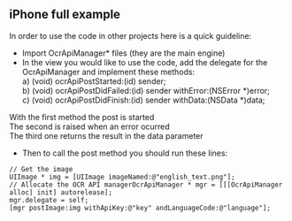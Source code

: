 iPhone full example
---------------

In order to use the code in other projects here is a quick guideline:

- Import OcrApiManager* files (they are the main engine)
- In the view you would like to use the code, add the delegate for the OcrApiManager and implement these methods:  
a) (void) ocrApiPostStarted:(id) sender;  
b) (void) ocrApiPostDidFailed:(id) sender withError:(NSError *)error;  
c) (void) ocrApiPostDidFinish:(id) sender withData:(NSData *)data;  

With the first method the post is started  
The second is raised when an error ocurred  
The third one returns the result in the data parameter

- Then to call the post method you should run these lines:
```
// Get the image
UIImage * img = [UIImage imageNamed:@"english_text.png"];
// Allocate the OCR API managerOcrApiManager * mgr = [[[OcrApiManager alloc] init] autorelease];
mgr.delegate = self;
[mgr postImage:img withApiKey:@"key" andLanguageCode:@"language"];
```


